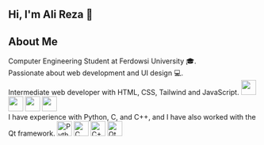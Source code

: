 ## Hi, I'm Ali Reza 👋  



## About Me  
Computer Engineering Student at Ferdowsi University 🎓.  
Passionate about web development and UI design 💻.  
Intermediate web developer with HTML, CSS, Tailwind and JavaScript.
<img src="https://cdn.jsdelivr.net/gh/devicons/devicon/icons/html5/html5-original.svg" width="30" height="30" />
<img src="https://cdn.jsdelivr.net/gh/devicons/devicon/icons/css3/css3-original.svg" width="30" height="30" />
<img src="https://www.svgrepo.com/show/374118/tailwind.svg" width="30" height="30" /> 
<img src="https://cdn.jsdelivr.net/gh/devicons/devicon/icons/javascript/javascript-original.svg" width="30" height="30" />  
I have experience with Python, C, and C++, and I have also worked with the Qt framework.
<img src="https://upload.wikimedia.org/wikipedia/commons/c/c3/Python-logo-notext.svg" alt="Python" width="30" height="30" />
<img src="https://upload.wikimedia.org/wikipedia/commons/1/18/C_Programming_Language.svg" alt="C" width="30" height="30" />
<img src="https://upload.wikimedia.org/wikipedia/commons/1/18/ISO_C%2B%2B_Logo.svg" alt="C++" width="30" height="30" />
<img src="https://upload.wikimedia.org/wikipedia/commons/4/47/Qt_logo_2016.svg" alt="Qt" width="30" height="30" />










